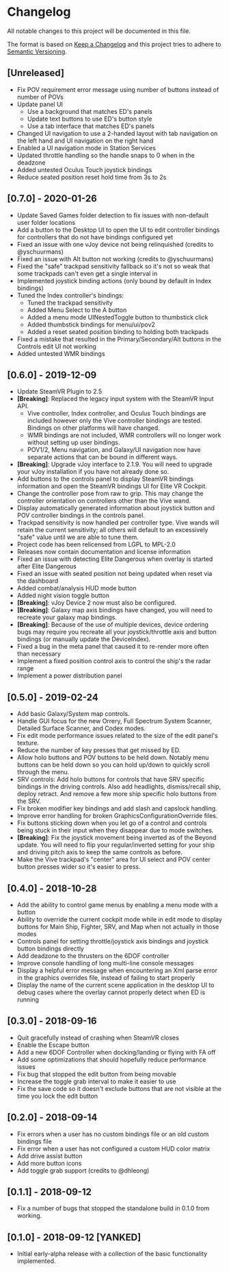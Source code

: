 # Changelog

All notable changes to this project will be documented in this file.

The format is based on [Keep a Changelog](https://keepachangelog.com/en/1.0.0/) and this project tries to adhere to [Semantic Versioning](https://semver.org/spec/v2.0.0.html).

## [Unreleased]

- Fix POV requirement error message using number of buttons instead of number of POVs
- Update panel UI
  - Use a background that matches ED's panels
  - Update text buttons to use ED's button style
  - Use a tab interface that matches ED's panels
- Changed UI navigation to use a 2-handed layout with tab navigation on the left hand and UI navigation on the right hand
- Enabled a UI navigation mode in Station Services
- Updated throttle handling so the handle snaps to 0 when in the deadzone
- Added untested Oculus Touch joystick bindings
- Reduce seated position reset hold time from 3s to 2s

## [0.7.0] - 2020-01-26

- Update Saved Games folder detection to fix issues with non-default user folder locations
- Add a button to the Desktop UI to open the UI to edit controller bindings for controllers that do not have bindings configured yet
- Fixed an issue with one vJoy device not being relinquished (credits to @yschuurmans)
- Fixed an issue with Alt button not working (credits to @yschuurmans)
- Fixed the "safe" trackpad sensitivity fallback so it's not so weak that some trackpads can't even get a single interval in
- Implemented joystick binding actions (only bound by default in Index bindings)
- Tuned the Index controller's bindings:
  - Tuned the trackpad sensitivity
  - Added Menu Select to the A button
  - Added a menu mode UINestedToggle button to thumbstick click
  - Added thumbstick bindings for menu/ui/pov2
  - Added a reset seated position binding to holding both trackpads
- Fixed a mistake that resulted in the Primary/Secondary/Alt buttons in the Controls edit UI not working
- Added untested WMR bindings

## [0.6.0] - 2019-12-09

- Update SteamVR Plugin to 2.5
- **[Breaking]**: Replaced the legacy input system with the SteamVR Input API.
  - Vive controller, Index controller, and Oculus Touch bindings are included however only the Vive controller bindings are tested. Bindings on other platforms will have changed.
  - WMR bindings are not included, WMR controllers will no longer work without setting up user bindings.
  - POV1/2, Menu navigation, and Galaxy/UI navigation now have separate actions that can be bound in different ways.
- **[Breaking]**: Upgrade vJoy interface to 2.1.9. You will need to upgrade your vJoy installation if you have not already done so.
- Add buttons to the controls panel to display SteamVR bindings information and open the SteamVR bindings UI for Elite VR Cockpit.
- Change the controller pose from raw to grip. This may change the controller orientation on controllers other than the Vive wand.
- Display automatically generated information about joystick button and POV controller bindings in the controls panel.
- Trackpad sensitivity is now handled per controller type. Vive wands will retain the current sensitivity; all others will default to an excessively "safe" value until we are able to tune them.
- Project code has been relicensed from LGPL to MPL-2.0
- Releases now contain documentation and license information
- Fixed an issue with detecting Elite Dangerous when overlay is started after Elite Dangerous
- Fixed an issue with seated position not being updated when reset via the dashboard
- Added combat/analysis HUD mode button
- Added night vision toggle button
- **[Breaking]**: vJoy Device 2 now must also be configured.
- **[Breaking]**: Galaxy map axis bindings have changed, you will need to recreate your galaxy map bindings.
- **[Breaking]**: Because of the use of multiple devices, device ordering bugs may require you recreate all your joystick/throttle axis and button bindings (or manually update the DeviceIndex).
- Fixed a bug in the meta panel that caused it to re-render more often than necessary
- Implement a fixed position control axis to control the ship's the radar range
- Implement a power distribution panel

## [0.5.0] - 2019-02-24

- Add basic Galaxy/System map controls.
- Handle GUI focus for the new Orrery, Full Spectrum System Scanner, Detailed Surface Scanner, and Codex modes.
- Fix edit mode performance issues related to the size of the edit panel's texture.
- Reduce the number of key presses that get missed by ED.
- Allow holo buttons and POV buttons to be held down. Notably menu buttons can be held down so you can hold up/down to quickly scroll through the menu.
- SRV controls: Add holo buttons for controls that have SRV specific bindings in the driving controls. Also add headlights, dismiss/recall ship, deploy retract. And remove a few more ship specific holo buttons from the SRV.
- Fix broken modifier key bindings and add slash and capslock handling.
- Improve error handling for broken GraphicsConfigurationOverride files.
- Fix buttons sticking down when you let go of a control and controls being stuck in their input when they disappear due to mode switches.
- **[Breaking]**: Fix the joystick movement being inverted as of the Beyond update. You will need to flip your regular/inverted setting for your ship and driving pitch axis to keep the same controls as before.
- Make the Vive trackpad's "center" area for UI select and POV center button presses wider so it's easier to press.

## [0.4.0] - 2018-10-28

* Add the ability to control game menus by enabling a menu mode with a button
* Ability to override the current cockpit mode while in edit mode to display buttons for Main Ship, Fighter, SRV, and Map when not actually in those modes
* Controls panel for setting throttle/joystick axis bindings and joystick button bindings directly
* Add deadzone to the thrusters on the 6DOF controller
* Improve console handling of long multi-line console messages
* Display a helpful error message when encountering an Xml parse error in the graphics overrides file, instead of failing to start properly
* Display the name of the current scene application in the desktop UI to debug cases where the overlay cannot properly detect when ED is running

## [0.3.0] - 2018-09-16

- Quit gracefully instead of crashing when SteamVR closes
- Enable the Escape button
- Add a new 6DOF Controller when docking/landing or flying with FA off
- Add some optimizations that should hopefully reduce performance issues
- Fix bug that stopped the edit button from being movable
- Increase the toggle grab interval to make it easier to use
- Fix the save code so it doesn't exclude buttons that are not visible at the time you lock the edit button

## [0.2.0] - 2018-09-14

- Fix errors when a user has no custom bindings file or an old custom bindings file
- Fix error when a user has not configured a custom HUD color matrix
- Add drive assist button
- Add more button icons
- Add toggle grab support (credits to @dhleong)

## [0.1.1] - 2018-09-12

- Fix a number of bugs that stopped the standalone build in 0.1.0 from working.

## [0.1.0] - 2018-09-12 [YANKED]

- Initial early-alpha release with a collection of the basic functionality implemented.
